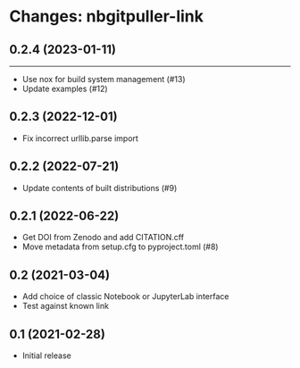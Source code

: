 Changes: nbgitpuller-link
=========================

## 0.2.4 (2023-01-11)
------------------

- Use nox for build system management (#13)
- Update examples (#12)


0.2.3 (2022-12-01)
------------------

- Fix incorrect urllib.parse import


0.2.2 (2022-07-21)
------------------

- Update contents of built distributions (#9)


0.2.1 (2022-06-22)
------------------

- Get DOI from Zenodo and add CITATION.cff
- Move metadata from setup.cfg to pyproject.toml (#8)


0.2 (2021-03-04)
----------------

- Add choice of classic Notebook or JupyterLab interface
- Test against known link


0.1 (2021-02-28)
----------------

- Initial release
